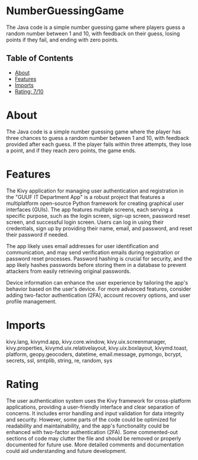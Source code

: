# NumberGuessingGame

The Java code is a simple number guessing game where players guess a random number between 1 and 10, with feedback on their guess, losing points if they fail, and ending with zero points.

## Table of Contents

- [About](#about)
- [Features](#features)
- [Imports](#Imports)
- [Rating: 7/10](#Rating)

# About

The Java code is a simple number guessing game where the player has three chances to guess a random number between 1 and 10, with feedback provided after each guess. If the player fails within three attempts, they lose a point, and if they reach zero points, the game ends.
# Features

The Kivy application for managing user authentication and registration in the "GUUF IT Department App" is a robust project that features a multiplatform open-source Python framework for creating graphical user interfaces (GUIs). The app features multiple screens, each serving a specific purpose, such as the login screen, sign-up screen, password reset screen, and successful login screen. Users can log in using their credentials, sign up by providing their name, email, and password, and reset their password if needed.

The app likely uses email addresses for user identification and communication, and may send verification emails during registration or password reset processes. Password hashing is crucial for security, and the app likely hashes passwords before storing them in a database to prevent attackers from easily retrieving original passwords.

Device information can enhance the user experience by tailoring the app's behavior based on the user's device. For more advanced features, consider adding two-factor authentication (2FA), account recovery options, and user profile management.

# Imports

kivy.lang, kivymd.app, kivy.core.window, kivy.uix.screenmanager, kivy.properties, kivymd.uix.relativelayout, kivy.uix.boxlayout, kivymd.toast, platform, geopy.geocoders, datetime, email.message, pymongo, bcrypt, secrets, ssl, smtplib, string, re, random, sys

# Rating

The user authentication system uses the Kivy framework for cross-platform applications, providing a user-friendly interface and clear separation of concerns. It includes error handling and input validation for data integrity and security. However, some parts of the code could be optimized for readability and maintainability, and the app's functionality could be enhanced with two-factor authentication (2FA). Some commented-out sections of code may clutter the file and should be removed or properly documented for future use. More detailed comments and documentation could aid understanding and future development.

